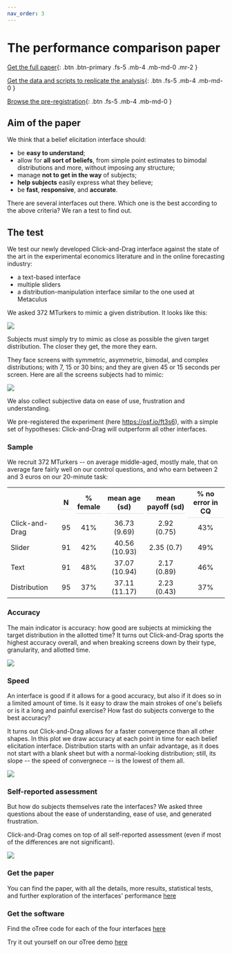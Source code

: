 ```yaml
---
nav_order: 3
---
```


# The performance comparison paper

[Get the full paper](https://www.dropbox.com/s/d0j0sa6nkn0ybuy/Crosetto_De_Haan_Eliciting_beliefs_when_the_distribution_matters_a_horse_race_of_tools.pdf?dl=1){: .btn .btn-primary .fs-5 .mb-4 .mb-md-0 .mr-2 }

[Get the data and scripts to replicate the analysis](https://github.com/paolocrosetto/Click_and_drag_belief_elicitation_data_analysis){: .btn .fs-5 .mb-4 .mb-md-0 }

[Browse the pre-registration](https://osf.io/ft3s6){: .btn .fs-5 .mb-4 .mb-md-0 }

## Aim of the paper

We think that a belief elicitation interface should:

-   be **easy to understand**;
-   allow for **all sort of beliefs**, from simple point estimates to bimodal distributions and more, without imposing any structure;
-   manage **not to get in the way** of subjects;
-   **help subjects** easily express what they believe;
-   be **fast**, **responsive**, and **accurate**.

There are several interfaces out there. Which one is the best according to the above criteria? We ran a test to find out.

## The test

We test our newly developed Click-and-Drag interface against the state of the art in the experimental economics literature and in the online forecasting industry:

-   a text-based interface
-   multiple sliders
-   a distribution-manipulation interface similar to the one used at Metaculus

We asked 372 MTurkers to mimic a given distribution. It looks like this:

![](Paper_summary_for_website_files/figure-html/task_screenshot.png)

Subjects must simply try to mimic as close as possible the given target distribution. The closer they get, the more they earn.

They face screens with symmetric, asymmetric, bimodal, and complex distributions; with 7, 15 or 30 bins; and they are given 45 or 15 seconds per screen. Here are all the screens subjects had to mimic:

![](Paper_summary_for_website_files/figure-html/12screens.png)

We also collect subjective data on ease of use, frustration and understanding.

We pre-registered the experiment (here <https://osf.io/ft3s6>), with a simple set of hypotheses: Click-and-Drag will outperform all other interfaces.

### Sample

We recruit 372 MTurkers -- on average middle-aged, mostly male, that on average fare fairly well on our control questions, and who earn between 2 and 3 euros on our 20-minute task:

<table class="table" style="margin-left: auto; margin-right: auto;">
<thead><tr>
<th style="empty-cells: hide;border-bottom:hidden;" colspan="1"></th>
<th style="border-bottom:hidden;padding-bottom:0; padding-left:3px;padding-right:3px;text-align: center; " colspan="1"><div style="border-bottom: 1px solid #ddd; padding-bottom: 5px; ">N</div></th>
<th style="border-bottom:hidden;padding-bottom:0; padding-left:3px;padding-right:3px;text-align: center; " colspan="1"><div style="border-bottom: 1px solid #ddd; padding-bottom: 5px; ">% female</div></th>
<th style="border-bottom:hidden;padding-bottom:0; padding-left:3px;padding-right:3px;text-align: center; " colspan="1"><div style="border-bottom: 1px solid #ddd; padding-bottom: 5px; ">mean age (sd)</div></th>
<th style="border-bottom:hidden;padding-bottom:0; padding-left:3px;padding-right:3px;text-align: center; " colspan="1"><div style="border-bottom: 1px solid #ddd; padding-bottom: 5px; ">mean payoff (sd)</div></th>
<th style="border-bottom:hidden;padding-bottom:0; padding-left:3px;padding-right:3px;text-align: center; " colspan="1"><div style="border-bottom: 1px solid #ddd; padding-bottom: 5px; ">% no error in CQ</div></th>
</tr></thead>
<tbody>
  <tr>
   <td style="text-align:left;"> Click-and-Drag </td>
   <td style="text-align:center;"> 95 </td>
   <td style="text-align:center;"> 41% </td>
   <td style="text-align:center;"> 36.73 (9.69) </td>
   <td style="text-align:center;"> 2.92 (0.75) </td>
   <td style="text-align:center;"> 43% </td>
  </tr>
  <tr>
   <td style="text-align:left;"> Slider </td>
   <td style="text-align:center;"> 91 </td>
   <td style="text-align:center;"> 42% </td>
   <td style="text-align:center;"> 40.56 (10.93) </td>
   <td style="text-align:center;"> 2.35 (0.7) </td>
   <td style="text-align:center;"> 49% </td>
  </tr>
  <tr>
   <td style="text-align:left;"> Text </td>
   <td style="text-align:center;"> 91 </td>
   <td style="text-align:center;"> 48% </td>
   <td style="text-align:center;"> 37.07 (10.94) </td>
   <td style="text-align:center;"> 2.17 (0.89) </td>
   <td style="text-align:center;"> 46% </td>
  </tr>
  <tr>
   <td style="text-align:left;"> Distribution </td>
   <td style="text-align:center;"> 95 </td>
   <td style="text-align:center;"> 37% </td>
   <td style="text-align:center;"> 37.11 (11.17) </td>
   <td style="text-align:center;"> 2.23 (0.43) </td>
   <td style="text-align:center;"> 37% </td>
  </tr>
</tbody>
</table>

### Accuracy

The main indicator is accuracy: how good are subjects at mimicking the target distribution in the allotted time? It turns out Click-and-Drag sports the highest accuracy overall, and when breaking screens down by their type, granularity, and allotted time.

![](Paper_summary_for_website_files/figure-html/unnamed-chunk-2-1.png)<!-- -->

### Speed

An interface is good if it allows for a good accuracy, but also if it does so in a limited amount of time. Is it easy to draw the main strokes of one's beliefs or is it a long and painful exercise? How fast do subjects converge to the best accuracy?

It turns out Click-and-Drag allows for a faster convergence than all other shapes. In this plot we draw accuracy at each point in time for each belief elicitation interface. Distribution starts with an unfair advantage, as it does not start with a blank sheet but with a normal-looking distribution; still, its slope -- the speed of convergnece -- is the lowest of them all.

![](Paper_summary_for_website_files/figure-html/unnamed-chunk-3-1.png)<!-- -->

### Self-reported assessment

But how do subjects themselves rate the interfaces? We asked three questions about the ease of understanding, ease of use, and generated frustration.

Click-and-Drag comes on top of all self-reported assessment (even if most of the differences are not significant).

![](Paper_summary_for_website_files/figure-html/unnamed-chunk-4-1.png)<!-- -->

### Get the paper

You can find the paper, with all the details, more results, statistical tests, and further exploration of the interfaces' performance [here](https://www.dropbox.com/s/d0j0sa6nkn0ybuy/Crosetto_De_Haan_Eliciting_beliefs_when_the_distribution_matters_a_horse_race_of_tools.pdf?dl=1.)

### Get the software

Find the oTree code for each of the four interfaces [here](https://github.com/beliefelicitation/otree-elicitation-tool) 

Try it out yourself on our oTree demo [here](https://beliefelicitation.herokuapp.com/demo)
